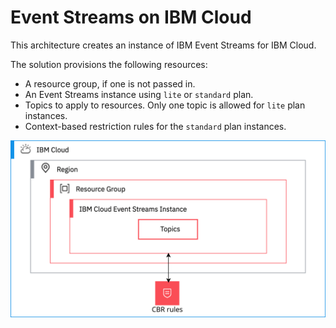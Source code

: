 # Event Streams on IBM Cloud

This architecture creates an instance of IBM Event Streams for IBM Cloud.

The solution provisions the following resources:

- A resource group, if one is not passed in.
- An Event Streams instance using `lite` or `standard` plan.
- Topics to apply to resources. Only one topic is allowed for `lite` plan instances.
- Context-based restriction rules for the `standard` plan instances.

![da-quickstart](../../reference-architecture/da-quickstart.svg)
